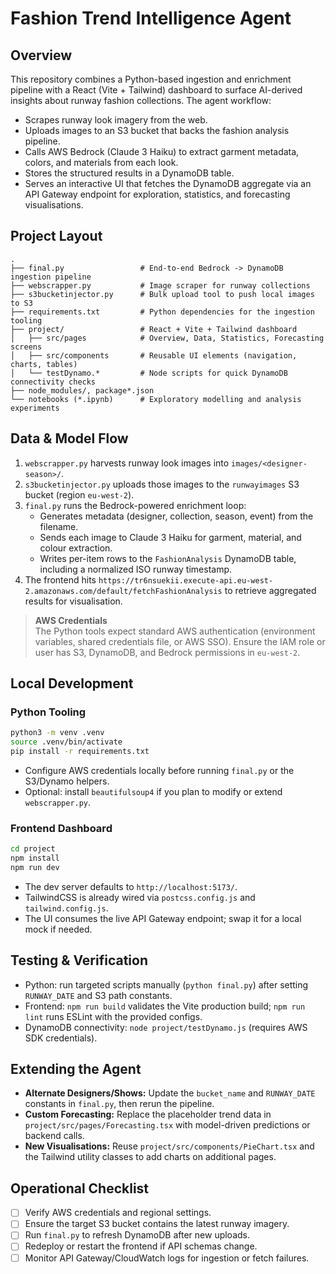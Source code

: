 # Fashion Trend Intelligence Agent

## Overview
This repository combines a Python-based ingestion and enrichment pipeline with a React (Vite + Tailwind) dashboard to surface AI-derived insights about runway fashion collections. The agent workflow:
- Scrapes runway look imagery from the web.
- Uploads images to an S3 bucket that backs the fashion analysis pipeline.
- Calls AWS Bedrock (Claude 3 Haiku) to extract garment metadata, colors, and materials from each look.
- Stores the structured results in a DynamoDB table.
- Serves an interactive UI that fetches the DynamoDB aggregate via an API Gateway endpoint for exploration, statistics, and forecasting visualisations.

## Project Layout
```
.
├── final.py                 # End-to-end Bedrock -> DynamoDB ingestion pipeline
├── webscrapper.py           # Image scraper for runway collections
├── s3bucketinjector.py      # Bulk upload tool to push local images to S3
├── requirements.txt         # Python dependencies for the ingestion tooling
├── project/                 # React + Vite + Tailwind dashboard
│   ├── src/pages            # Overview, Data, Statistics, Forecasting screens
│   ├── src/components       # Reusable UI elements (navigation, charts, tables)
│   └── testDynamo.*         # Node scripts for quick DynamoDB connectivity checks
├── node_modules/, package*.json
└── notebooks (*.ipynb)      # Exploratory modelling and analysis experiments
```

## Data & Model Flow
1. `webscrapper.py` harvests runway look images into `images/<designer-season>/`.
2. `s3bucketinjector.py` uploads those images to the `runwayimages` S3 bucket (region `eu-west-2`).
3. `final.py` runs the Bedrock-powered enrichment loop:
   - Generates metadata (designer, collection, season, event) from the filename.
   - Sends each image to Claude 3 Haiku for garment, material, and colour extraction.
   - Writes per-item rows to the `FashionAnalysis` DynamoDB table, including a normalized ISO runway timestamp.
4. The frontend hits `https://tr6nsuekii.execute-api.eu-west-2.amazonaws.com/default/fetchFashionAnalysis` to retrieve aggregated results for visualisation.

> **AWS Credentials**  
> The Python tools expect standard AWS authentication (environment variables, shared credentials file, or AWS SSO). Ensure the IAM role or user has S3, DynamoDB, and Bedrock permissions in `eu-west-2`.

## Local Development

### Python Tooling
```bash
python3 -m venv .venv
source .venv/bin/activate
pip install -r requirements.txt
```
- Configure AWS credentials locally before running `final.py` or the S3/Dynamo helpers.
- Optional: install `beautifulsoup4` if you plan to modify or extend `webscrapper.py`.

### Frontend Dashboard
```bash
cd project
npm install
npm run dev
```
- The dev server defaults to `http://localhost:5173/`.
- TailwindCSS is already wired via `postcss.config.js` and `tailwind.config.js`.
- The UI consumes the live API Gateway endpoint; swap it for a local mock if needed.

## Testing & Verification
- Python: run targeted scripts manually (`python final.py`) after setting `RUNWAY_DATE` and S3 path constants.
- Frontend: `npm run build` validates the Vite production build; `npm run lint` runs ESLint with the provided configs.
- DynamoDB connectivity: `node project/testDynamo.js` (requires AWS SDK credentials).

## Extending the Agent
- **Alternate Designers/Shows:** Update the `bucket_name` and `RUNWAY_DATE` constants in `final.py`, then rerun the pipeline.
- **Custom Forecasting:** Replace the placeholder trend data in `project/src/pages/Forecasting.tsx` with model-driven predictions or backend calls.
- **New Visualisations:** Reuse `project/src/components/PieChart.tsx` and the Tailwind utility classes to add charts on additional pages.

## Operational Checklist
- [ ] Verify AWS credentials and regional settings.
- [ ] Ensure the target S3 bucket contains the latest runway imagery.
- [ ] Run `final.py` to refresh DynamoDB after new uploads.
- [ ] Redeploy or restart the frontend if API schemas change.
- [ ] Monitor API Gateway/CloudWatch logs for ingestion or fetch failures.
